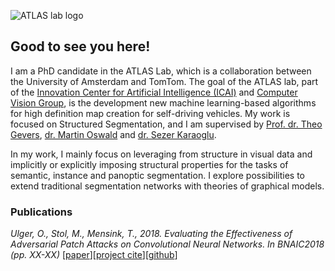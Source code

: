 ![ATLAS lab logo](/img/logo_donker.png "")

## Good to see you here!

I am a PhD candidate in the ATLAS Lab, which is a collaboration between the University of Amsterdam and TomTom. The goal of the ATLAS lab, part of the [Innovation Center for Artificial Intelligence (ICAI)](https://icai.ai/) and [Computer Vision Group](https://ivi.fnwi.uva.nl/cv/), is the development new machine learning-based algorithms for high definition map creation for self-driving vehicles. My work is focused on Structured Segmentation, and I am supervised by [Prof. dr. Theo Gevers](https://staff.fnwi.uva.nl/th.gevers/), [dr. Martin Oswald](https://people.inf.ethz.ch/moswald/) and [dr. Sezer Karaoglu](http://staff.science.uva.nl/~sezerk).

In my work, I mainly focus on leveraging from structure in visual data and implicitly or explicitly imposing structural properties for the tasks of semantic, instance and panoptic segmentation. I explore  possibilities to extend traditional segmentation networks with theories of graphical models. 

### Publications

_Ulger, O., Stol, M., Mensink, T., 2018. Evaluating the Effectiveness of Adversarial Patch Attacks on Convolutional Neural Networks. In BNAIC2018 (pp. XX-XX)_ [[paper](https://www.ecva.net/papers/eccv_2020/papers_ECCV/papers/123670613.pdf)][[project cite](https://we-wan.github.io/JLNet/)][[github](https://github.com/we-wan/JLNet)]
